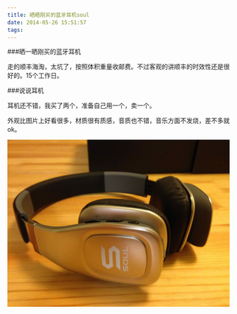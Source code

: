```yaml
---
title: 晒晒刚买的蓝牙耳机soul
date: 2014-05-26 15:51:57
tags:
---
```

###晒一晒刚买的蓝牙耳机

走的顺丰海淘，太坑了，按照体积重量收邮费。不过客观的讲顺丰的时效性还是很好的。15个工作日。


###说说耳机

耳机还不错，我买了两个，准备自己用一个，卖一个。

外观比图片上好看很多，材质很有质感，音质也不错，音乐方面不发烧，差不多就ok。

![蓝牙耳机](晒晒刚买的蓝牙耳机soul/lanyaerji.jpg)
